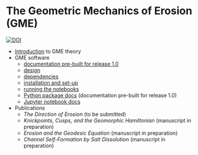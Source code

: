 # The Geometric Mechanics of Erosion (GME)


[![DOI](https://zenodo.org/badge/386205725.svg)](https://zenodo.org/badge/latestdoi/386205725)



  * [Introduction](Summary.md) to GME theory
  * GME software
    - [documentation pre-built for release 1.0](https://geomorphysics.github.io/GME)
    - [design](Design.md)
    - [dependencies](Dependencies.md)
    - [installation and set-up](Installation.md)
    - [running the notebooks](Running.md)
    <!-- - [running the notebooks](https://geomorphysics.github.io/GME/modules/Running.html) -->
    - [Python package docs](https://geomorphysics.github.io/GME/modules/Python.html)  (documentation pre-built for release 1.0)
    - [Jupyter notebook docs](https://geomorphysics.github.io/GME/modules/Notebooks.html)
  * Publications
    - *The Direction of Erosion* (to be submitted)
    - *Knickpoints, Cusps, and the Geomorphic Hamiltonian* (manuscript in preparation)
    - *Erosion and the Geodesic Equation*  (manuscript in preparation)
    - *Channel Self-Formation by Salt Dissolution*  (manuscript in preparation)
